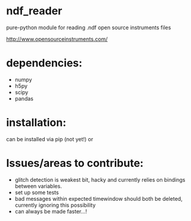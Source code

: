 # ndf_reader
pure-python module for reading .ndf open source instruments files

http://www.opensourceinstruments.com/

# dependencies:
- numpy 
- h5py
- scipy
- pandas

# installation:
can be installed via pip (not yet!) or 

# Issues/areas to contribute:
- glitch detection is weakest bit, hacky and currently relies on bindings between variables. 
- set up some tests
- bad messages within expected timewindow should both be deleted, currently ignoring this possibility
- can always be made faster...!
